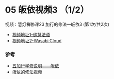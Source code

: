# 05 皈依视频3 （1/2）

视频：慧灯禅修课23 加行的修法—皈依3 (第1次/共2次)

- [视频地址1-佛慧法语](https://fohuifayu.com/index.php/huideng-jiangtang/chanxiuke/zen-04/2624-l17093)
- [视频地址2-Wasabi Cloud](https://s3.ap-northeast-1.wasabisys.com/hdcx/jmy/%E6%85%A7%E7%81%AF%E7%A6%85%E4%BF%AE%E8%AF%BE/%E6%85%A7%E7%81%AF%E7%A6%85%E4%BF%AE%E8%AF%BE%E7%AC%AC%E5%9B%9B%E5%86%8C/01-3%20%E6%85%A7%E7%81%AF%E7%A6%85%E4%BF%AE%E8%AF%BE23%20%E5%8A%A0%E8%A1%8C%E7%9A%84%E4%BF%AE%E6%B3%95-%E7%9A%88%E4%BE%9D3.mp4)

### 参考

- [五加行学修说明——皈依](https://fohuifayu.com/index.php/huideng-jiangtang/chanxiuke/zen-04/8656-zen04-gy)
- [皈依的修法视频](https://fohuifayu.com/index.php/huideng-jiangtang/fofa-jianxiu/guiyi-de-xiufa)

